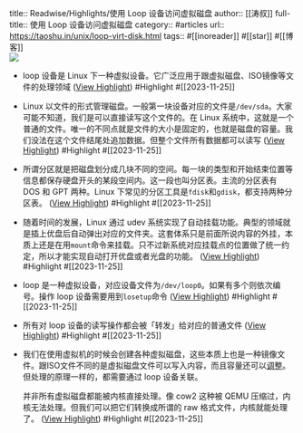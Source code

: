 title:: Readwise/Highlights/使用 Loop 设备访问虚拟磁盘
author:: [[涛叔]]
full-title:: 使用 Loop 设备访问虚拟磁盘
category:: #articles
url:: https://taoshu.in/unix/loop-virt-disk.html
tags:: #[[inoreader]] #[[star]] #[[博客]]  
![](https://readwise-assets.s3.amazonaws.com/static/images/article4.6bc1851654a0.png)
- loop 设备是 Linux 下一种虚拟设备。它广泛应用于跟虚拟磁盘、ISO镜像等文件的处理领域 ([View Highlight](https://read.readwise.io/read/01hg2fj8n6sv9a01xndad4t6e1)) #Highlight #[[2023-11-25]]
- Linux 以文件的形式管理磁盘。一般第一块设备对应的文件是`/dev/sda`。大家可能不知道，我们是可以直接读写这个文件的。在 Linux 系统中，这就是一个普通的文件。唯一的不同点就是文件的大小是固定的，也就是磁盘的容量。我们没法在这个文件结尾处追加数据。但整个文件所有数据都可以读写 ([View Highlight](https://read.readwise.io/read/01hg2fk5b6her6cbqf7kx5yp3j)) #Highlight #[[2023-11-25]]
- 所谓分区就是把磁盘划分成几块不同的空间。每一块的类型和开始结束位置等信息都保存硬盘开头的某段空间内。这一段也叫分区表。主流的分区表有 DOS 和 GPT 两种。Linux 下常见的分区工具是`fdisk`和`gdisk`，都支持两种分区表。 ([View Highlight](https://read.readwise.io/read/01hg2fm2nae1fgscxwvbqprnnv)) #Highlight #[[2023-11-25]]
- 随着时间的发展，Linux 通过 udev 系统实现了自动挂载功能。典型的领域就是插上优盘后自动弹出对应的文件夹。这套体系只是前面所说内容的外挂，本质上还是在用`mount`命令来挂载。只不过新系统对应挂载点的位置做了统一约定，所以才能实现自动打开优盘或者光盘的功能。 ([View Highlight](https://read.readwise.io/read/01hg2fpnwrjh1cz51dkkzmhbk8)) #Highlight #[[2023-11-25]]
- loop 是一种虚拟设备，对应设备文件为`/dev/loop0`。如果有多个则依次编号。操作 loop 设备需要用到`losetup`命令 ([View Highlight](https://read.readwise.io/read/01hg2fr3rj2xdrc1p9pa49fajv)) #Highlight #[[2023-11-25]]
- 所有对 loop 设备的读写操作都会被「转发」给对应的普通文件 ([View Highlight](https://read.readwise.io/read/01hg2fs6p3hgc3hwd3fn3v9a59)) #Highlight #[[2023-11-25]]
- 我们在使用虚拟机的时候会创建各种虚拟磁盘，这些本质上也是一种镜像文件。跟ISO文件不同的是虚拟磁盘文件可以写入内容，而且容量还可以[调整](https://taoshu.in/unix/resize-ext4.html)。但处理的原理一样的，都需要通过 loop 设备关联。
  
  并非所有虚拟磁盘都能被内核直接处理。像 cow2 这种被 QEMU 压缩过，内核无法处理。但我们可以把它们转换成所谓的 raw 格式文件，内核就能处理了。 ([View Highlight](https://read.readwise.io/read/01hg2fsz1aphvrxft3zpn0syr2)) #Highlight #[[2023-11-25]]